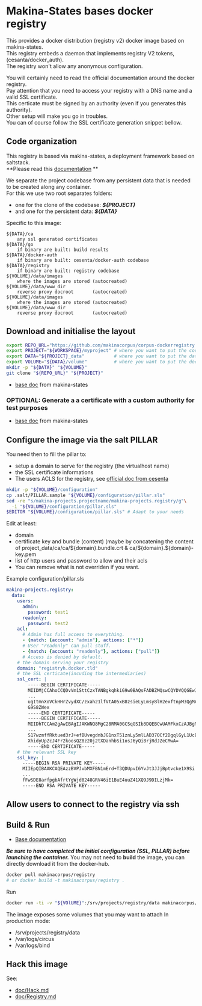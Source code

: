 # Makina-States bases docker registry
This provides a docker distribution (registry v2) docker image based on makina-states.<br/>
This registry embeds a daemon that implements registry V2 tokens, (cesanta/docker_auth).<br/>
The registry won't allow any anonymous configuration.

You will certainly need to read the official documentation around the docker registry.<br/>
Pay attention that you need to access your registry with a DNS name and a valid SSL certificate.<br/>
This certicate must be signed by an authority (even if you generates this authority).<br/>
Other setup will make you go in troubles.<br/>
You can of course follow the SSL certificate generation snippet bellow.

## Code organization
This registry is based via makina-states, a deployment framework based on saltstack.<br/>
**Please read this [documentation](http://makina-states.readthedocs.org/usage_docker/images.html#initialise-your-dev-environment) **

We separate the project codebase from any persistent data that is needed to be created along any container.<br/>
For this we use two root separates folders:
 - one for the clone of the codebase: ***${PROJECT}***
 - and one for the persistent data: ***${DATA}***

Specific to this image:

    ${DATA}/ca
        any ssl generated certificates
    ${DATA}/go
        if binary are built: build results
    ${DATA}/docker-auth
        if binary are built: cesenta/docker-auth codebase
    ${DATA}/registry
        if binary are built: registry codebase
    ${VOLUME}/data/images
        where the images are stored (autocreated)
    ${VOLUME}/data/www_dir
        reverse proxy docroot       (autocreated)
    ${VOLUME}/data/images
        where the images are stored (autocreated)
    ${VOLUME}/data/www_dir
        reverse proxy docroot       (autocreated)

## Download and initialise the layout
```bash
export REPO_URL="https://github.com/makinacorpus/corpus-dockerregistry.git"
export PROJECT="${WORKSPACE}/myproject" # where you want to put the code
export DATA="${PROJECT}_data"           # where you want to put the data
export VOLUME="${DATA}/volume"          # where you want to put the docker volume
mkdir -p "${DATA}" "${VOLUME}"
git clone "${REPO_URL}" "${PROJECT}"
```
- [base doc](http://makina-states.readthedocs.org/usage_docker/images.html#download-and-initialize-the-layout) from makina-states

### OPTIONAL: Generate a a certificate with a custom authority for test purposes
- [base doc](http://makina-states.readthedocs.org/usage_docker/images.html#optionnal-generate-a-a-certificate-with-a-custom-authority-for-testing-purposes) from makina-states

## Configure the image via the salt PILLAR
You need then to fill the pillar to:
  - setup a domain to serve for the registry (the virtualhost name)
  - the SSL certificate informations
  - The users ACLS for the registry, see [official doc from cesenta](https://github.com/cesanta/docker_auth/blob/master/examples/reference.yml)

```bash
mkdir -p "${VOLUME}/configuration"
cp .salt/PILLAR.sample "${VOLUME}/configuration/pillar.sls"
sed -re "s/makina-projects.projectname/makina-projects.registry/g"\
  -i "${VOLUME}/configuration/pillar.sls"
$EDITOR "${VOLUME}/configuration/pillar.sls" # Adapt to your needs
```

Edit at least:
  - domain
  - certificate key and bundle (content)
      (maybe by concatening the content of
       project_data/ca/ca/${domain}.bundle.crt
       & ca/${domain}.${domain}-key.pem
  - list of http users and password to allow and their acls
  - You can remove what is not overriden if you want.

Example configuration/pillar.sls
```yaml
makina-projects.registry:
  data:
    users:
      admin:
        password: test1
      readonly:
        password: test2
    acl:
      # Admin has full access to everything.
      - {match: {account: "admin"}, actions: ["*"]}
      # User "readonly" can pull stuff.
      - {match: {account: "readonly"}, actions: ["pull"]}
      # Access is denied by default.
    # the domain serving your registry
    domain: "registryh.docker.tld"
    # the SSL certicate(incuding the intermediaries)
    ssl_cert: |
        -----BEGIN CERTIFICATE-----
        MIIDMjCCAhoCCQDvVm1SttCzxTANBgkqhkiG9w0BAQsFADBZMQswCQYDVQQGEwJG
        ...
        ugItmnXoVCkHHrZvydXC/zxah21lfVtA05xB8zsieLyLmsy8lH2exftnpM3QgMAp
        G9S8ZWex
        -----END CERTIFICATE-----
        -----BEGIN CERTIFICATE-----
        MIIDhTCCAm2gAwIBAgIJAKWNQ8MgC28RMA0GCSqGSIb3DQEBCwUAMFkxCzAJBgNV
        ...
        S17wzmffRktued3rJ+efBUvegdnbJG1nxT51znLy5mlLAD37OCf2DgqlGyL1UcEr
        XhidyUpZcJ4Fr2koosQZ8z20j2tXDanhbSi1osJ6yQi8rjRdJZeCMwA=
        -----END CERTIFICATE-----
    # the relevant SSL key
    ssl_key: |
      -----BEGIN RSA PRIVATE KEY-----
      MIIEpQIBAAKCAQEAzzBVPJvbMXFBN1mErd+T3QDUpvI6YvJt3JJjBptvcke1X9Si
      ...
      fFwSDE8arfpgbAfrtYgWjd0248GRV46iE1BuE4uuZ41XQ9J9DILzjMk=
      -----END RSA PRIVATE KEY-----
```

## Allow users to connect to the registry via ssh

## Build & Run

- [Base documentation](http://makina-states.readthedocs.org/usage_docker/images.html#build-run)

***Be sure to have completed the initial configuration (SSL, PILLAR) before launching the container.***
You may not need to **build** the image, you can directly download it from the docker-hub.
```bash
docker pull makinacorpus/registry
# or docker build -t makinacorpus/registry .
```
Run
```bash
docker run -ti -v "${VOlUME}":/srv/projects/registry/data makinacorpus/registry
```

The image exposes some volumes that you may want to attach In production mode:
 - /srv/projects/registry/data
 - /var/logs/circus
 - /var/logs/bind

## Hack this image
See:
- [doc/Hack.md](doc/Hack.md)
- [doc/Registry.md](doc/Registry.md)



